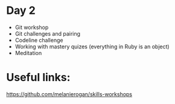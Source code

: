 # Day 2

- Git workshop
- Git challenges and pairing
- Codeline challenge
- Working with mastery quizes (everything in Ruby is an object)
- Meditation


# Useful links:

https://github.com/melanierogan/skills-workshops